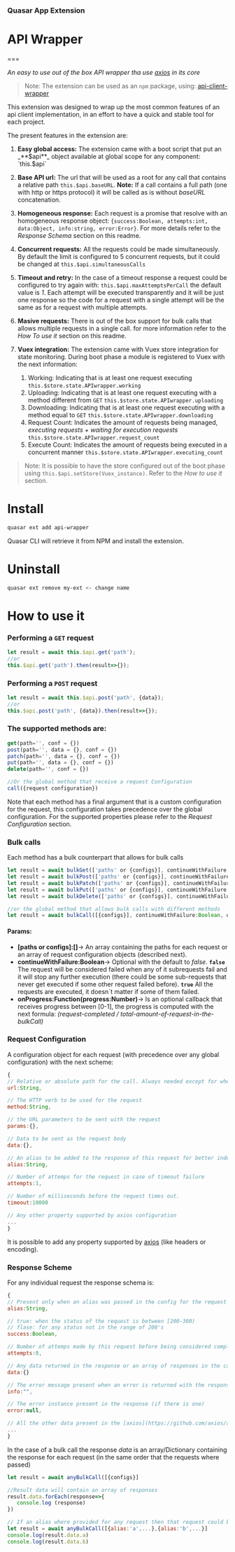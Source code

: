 ### Quasar App Extension  
# API Wrapper
===

_An easy to use out of the box API wrapper tha use [axios](https://github.com/axios/axios)  in its core_

> Note: The extension can be used as an `npm` package, using: [api-client-wrapper](https://www.npmjs.com/package/api-client-wrapper)

This extension was designed to wrap up the most common features of an api client implementation, in an effort to have a quick and stable tool for each project.

The present features in the extension are:
1. **Easy global access:** The extension came with a boot script that put an _**$api**_ object available at global scope for any component: `this.$api`

1. **Base API url:** The url that will be used as a root for any call that contains a relative path `this.$api.baseURL`. **Note:** If a call contains a full path (one with http or https protocol) it will be called as is without _baseURL_ concatenation.

1. **Homogeneous response:** Each request is a promise that resolve with an homogeneous response object: `{success:Boolean, attempts:int, data:Object, info:string, error:Error}`. For more details refer to the _Response Schema_ section on this readme.

1. **Concurrent requests:** All the requests could be made simultaneously. By default the limit is configured to 5 concurrent requests, but it could be changed at `this.$api.simultaneousCalls`

1. **Timeout and retry:** In the case of a timeout response a request could be configured to try again with: `this.$api.maxAttemptsPerCall` the default value is _1_. Each attempt will be executed transparently and it will be just one response so the code for a request with a single attempt will be the same as for a request with multiple attempts.

1. **Masive requests:** There is out of the box support for bulk calls that allows multiple requests in a single call. for more information refer to the _How To use it_ section on this readme.

1. **Vuex integration:** The extension came with Vuex store integration for state monitoring. During boot phase a module is registered to Vuex with the next information:
   1. Working: Indicating that is at least one request executing `this.$store.state.APIwrapper.working`
   1. Uploading: Indicating that is at least one request executing with a method different from `GET` `this.$store.state.APIwrapper.uploading`
   1. Downloading: Indicating that is at least one request executing with a method equal to `GET` `this.$store.state.APIwrapper.downloading`
   1. Request Count: Indicates the amount of requests being managed, _executing requests + waiting for execution requests_ `this.$store.state.APIwrapper.request_count`
   1. Execute Count: Indicates the amount of requests being executed in a concurrent manner `this.$store.state.APIwrapper.executing_count`
   
> Note: It is possible to have the store configured out of the boot phase using `this.$api.setStore(Vuex_instance)`. Refer to the _How to use it_ section.


# Install
```bash
quasar ext add api-wrapper
```
Quasar CLI will retrieve it from NPM and install the extension.

# Uninstall
```bash
quasar ext remove my-ext <- change name
```

# How to use it

### Performing a `GET` request

```javascript
let result = await this.$api.get('path');
//or
this.$api.get('path').then(result=>{});
```

### Performing a `POST` request

```javascript
let result = await this.$api.post('path', {data});
//or
this.$api.post('path', {data}).then(result=>{});
```

### The supported methods are:
```javascript
get(path='', conf = {})
post(path='', data = {}, conf = {})
patch(path='', data = {}, conf = {})
put(path='', data = {}, conf = {})
delete(path='', conf = {})

//Or the global method that receive a request Configuration
call({request configuration})
```
Note that each method has a final argument that is a custom configuration for the request, this configuration takes precedence over the global configuration. For the supported properties please refer to the _Request Configuration_ section.

### Bulk calls
Each method has a bulk counterpart that allows for bulk calls

```javascript
let result = await bulkGet(['paths' or {configs}], continueWithFailure:Boolean, onProgress)
let result = await bulkPost(['paths' or {configs}], continueWithFailure:Boolean, onProgress)
let result = await bulkPatch(['paths' or {configs}], continueWithFailure:Boolean, onProgress)
let result = await bulkPut(['paths' or {configs}], continueWithFailure:Boolean, onProgress)
let result = await bulkDelete(['paths' or {configs}], continueWithFailure:Boolean, onProgress)

//or the global method that allows bulk calls with different methods
let result = await bulkCall([{configs}], continueWithFailure:Boolean, onProgress)
```
#### Params:
* **[paths or configs]:[]**-> An array containing the paths for each request or an array of request configuration objects (described next).
* **continueWithFailure:Boolean**-> Optional with the default to _false_.  **`false`** The request will be considered failed when any of it subrequests fail and it will stop any further execution (there could be some sub-requests that never get executed if some other request failed before). **`true`** All the requests are executed, it doesn´t matter if some of them failed.
* **onProgress:Function(progress:Number)**-> Is an optional callback that receives progress between [0-1], the progress is computed with the next formula: _(request-completed / total-amount-of-request-in-the-bulkCall)_

### Request Configuration
A configuration object for each request (with precedence over any global configuration) with the next scheme:
```javascript
{
// Relative or absolute path for the call. Always needed except for when a path was already passed as an argument
url:String,

// The HTTP verb to be used for the request
method:String,

// the URL parameters to be sent with the request
params:{},

// Data to be sent as the request body
data:{},

// An alias to be added to the response of this request for better indentification with bulk calls
alias:String,

// Number of attemps for the request in case of timeout failure
attempts:1,

// Number of milliseconds before the request times out.
timeout:10000

// Any other property supported by axios configuration
...
}
```

It is possible to add any property supported by [axios](https://github.com/axios/axios) (like headers or encoding).

### Response Scheme

For any individual request the response schema is:
```javascript
{
// Present only when an alias was passed in the config for the request
alias:String,

// true: when the status of the request is between [200-300) 
// flase: for any status not in the range of 200's
success:Boolean,

// Number of attemps made by this request before being considered completed
attempts:0,

// Any data returned in the response or an array of responses in the case of a bulk call
data:{}

// The error message present when an error is returned with the response
info:"",

// The error instance present in the response (if there is one)
error:null,

// All the other data present in the [axios](https://github.com/axios/axios) response
...
}
```
In the case of a bulk call the response _data_ is an array/Dictionary containing the response for each request (in the same order that the requests where passed)

```javascript
let result = await anyBulkCall([{configs}]

//Result data will contain an array of responses
result.data.forEach(response=>{
   console.log (response)
})

// If an alias where provided for any request then that request could be accessed with that alias
let result = await anyBulkCall([{alias:'a',...},{alias:'b',...}]
console.log(result.data.a)
console.log(result.data.b)
```
